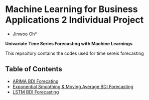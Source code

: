 # Machine Learning for Business Applications 2 Individual Project 


* Jinwoo Oh*

**Univariate Time Series Forecasting with Machine Learnings**

This repsoitory contains the codes used for time sereis forecasting <br />


## Table of Contents
* [ARIMA BDI Forecating](https://github.com/jwoh1323/Individual-Project-ML2/blob/master/ARIMA%20BDI%20Forecasting.ipynb)
* [Exponential Smoothing & Moving Average BDI Forecasting](https://github.com/jwoh1323/Individual-Project-ML2/blob/master/Exponential%20Smoothing%20%26%20Moving%20Average%20BDI%20Forecasting.ipynb)
* [LSTM BDI Forecasting](https://github.com/jwoh1323/Individual-Project-ML2/blob/master/LSTM%20BDI%20Forecasting.ipynb)

